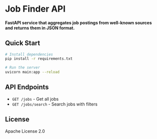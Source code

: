 # Job Finder API

#### FastAPI service that aggregates job postings from well-known sources and returns them in JSON format.

## Quick Start

```bash
# Install dependencies
pip install -r requirements.txt

# Run the server
uvicorn main:app --reload

```

## API Endpoints

- `GET /jobs` - Get all jobs
- `GET /jobs/search` - Search jobs with filters

## License

Apache License 2.0